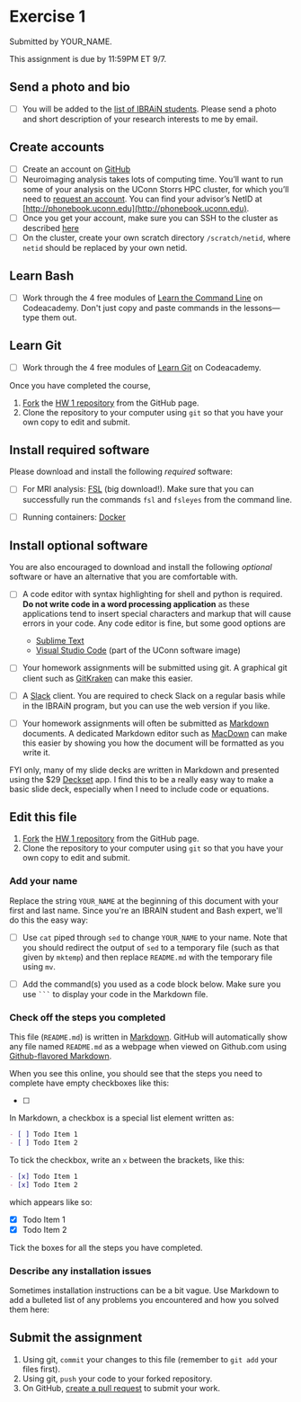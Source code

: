 # Exercise 1

Submitted by YOUR_NAME.

This assignment is due by 11:59PM ET 9/7.

## Send a photo and bio

- [ ] You will be added to the [list of IBRAiN students](https://birc.uconn.edu/ibrain-team/). Please send a photo and short description of your research interests to me by email.

## Create accounts

- [ ] Create an account on [GitHub](http://github.com)
- [ ] Neuroimaging analysis takes lots of computing time. You’ll want to run some of your analysis on the UConn Storrs HPC cluster, for which you’ll need to [request an account](http://hpc.uconn.edu/storrs/account-application). You can find your advisor’s NetID at [http://phonebook.uconn.edu](http://phonebook.uconn.edu).
- [ ] Once you get your account, make sure you can SSH to the cluster as described [here](https://wiki.hpc.uconn.edu/index.php/HPC_Getting_Started)
- [ ] On the cluster, create your own scratch directory `/scratch/netid`, where `netid` should be replaced by your own netid.

## Learn Bash
- [ ] Work through the 4 free modules of [Learn the Command Line](https://www.codecademy.com/learn/learn-the-command-line) on Codeacademy. Don't just copy and paste commands in the lessons—type them out.

## Learn Git
- [ ] Work through the 4 free modules of [Learn Git](https://www.codecademy.com/learn/learn-git) on Codeacademy.

Once you have completed the course, 

1. [Fork](https://help.github.com/articles/fork-a-repo/) the [HW 1 repository](https://github.com/bircibrain/f19-hw1) from the GitHub page.
2. Clone the repository to your computer using `git` so that you have your own copy to edit and submit.

## Install required software

Please download and install the following *required* software:

- [ ] For MRI analysis: [FSL](https://fsl.fmrib.ox.ac.uk/fsl/fslwiki/FslInstallation) (big download!). Make sure that you can successfully run the commands `fsl` and `fsleyes` from the command line.
- [ ] Running containers: [Docker](https://hub.docker.com/editions/community/docker-ce-desktop-mac)


## Install optional software

You are also encouraged to download and install the following *optional* software or have an alternative that you are comfortable with.

- [ ] A code editor with syntax highlighting for shell and python is required. **Do not write code in a word processing application** as these applications tend to insert special characters and markup that will cause errors in your code. Any code editor is fine, but some good options are
	-  [Sublime Text](https://www.sublimetext.com)
	-  [Visual Studio Code](https://code.visualstudio.com) (part of the UConn software image) 
- [ ] Your homework assignments will be submitted using git. A graphical git client such as [GitKraken](https://www.gitkraken.com/download) can make this easier.
- [ ] A [Slack](https://slack.com) client. You are required to check Slack on a regular basis while in the IBRAiN program, but you can use the web version if you like.
- [ ] Your homework assignments will often be submitted as [Markdown](https://www.markdownguide.org) documents. A dedicated Markdown editor such as [MacDown](https://macdown.uranusjr.com) can make this easier by showing you how the document will be formatted as you write it. 


FYI only, many of my slide decks are written in Markdown and presented using the $29 [Deckset](https://www.deckset.com) app. I find this to be a really easy way to make a basic slide deck, especially when I need to include code or equations.

## Edit this file

1. [Fork](https://help.github.com/articles/fork-a-repo/) the [HW 1 repository](https://github.com/bircibrain/f19-hw1) from the GitHub page.
2. Clone the repository to your computer using `git` so that you have your own copy to edit and submit.

### Add your name

Replace the string `YOUR_NAME` at the beginning of this document with your first and last name. Since you're an IBRAIN student and Bash expert, we'll do this the easy way:

- [ ] Use `cat` piped through `sed` to change `YOUR_NAME` to your name. Note that you should redirect the output of `sed` to a temporary file (such as that given by `mktemp`) and then replace `README.md` with the temporary file using `mv`.
- [ ] Add the command(s) you used as a code block below. Make sure you use ```` ``` ```` to display your code in the Markdown file.


### Check off the steps you completed

This file (`README.md`) is written in [Markdown](https://www.markdownguide.org). GitHub will automatically show any file named `README.md` as a webpage when viewed on Github.com using [Github-flavored Markdown](https://github.com/adam-p/markdown-here/wiki/Markdown-Cheatsheet).

When you see this online, you should see that the steps you need to complete have empty checkboxes like this:

- [ ]

In Markdown, a checkbox is a special list element written as:

```markdown
- [ ] Todo Item 1
- [ ] Todo Item 2

```

To tick the checkbox, write an `x` between the brackets, like this:

```markdown
- [x] Todo Item 1
- [x] Todo Item 2

```

which appears like so:

- [x] Todo Item 1
- [x] Todo Item 2

Tick the boxes for all the steps you have completed.

### Describe any installation issues

Sometimes installation instructions can be a bit vague. Use Markdown to add a bulleted list of any problems you encountered and how you solved them here:


## Submit the assignment

1. Using git, `commit` your changes to this file (remember to `git add` your files first). 
1. Using git, `push` your code to your forked repository.
1. On GitHub, [create a pull request](https://help.github.com/articles/creating-a-pull-request/) to submit your work.
